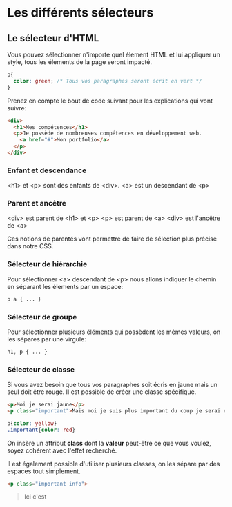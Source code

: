 # Les différents sélecteurs

## Le sélecteur d'HTML

Vous pouvez sélectionner n'importe quel élement HTML et lui appliquer un style, tous les élements de la page seront impacté.

```css
p{
  color: green; /* Tous vos paragraphes seront écrit en vert */
}
```

Prenez en compte le bout de code suivant pour les explications qui vont suivre:

```html
<div>
  <h1>Mes compétences</h1>
  <p>Je possède de nombreuses compétences en développement web.
    <a href="#">Mon portfolio</a>
  </p>
</div>
```

### Enfant et descendance

\<h1> et \<p> sont des enfants de \<div>.
\<a> est un descendant de \<p>

### Parent et ancêtre

\<div> est parent de \<h1> et \<p>
\<p> est parent de \<a>
\<div> est l'ancêtre de \<a>

Ces notions de parentés vont permettre de faire de sélection plus précise dans notre CSS.

### Sélecteur de hiérarchie

Pour sélectionner \<a> descendant de \<p> nous allons indiquer le chemin en séparant les élements par un espace:

```css
p a { ... }
```

### Sélecteur de groupe

Pour sélectionner plusieurs éléments qui possèdent les mêmes valeurs, on les sépares par une virgule:

```css
h1, p { ... }
```

### Sélecteur de classe

Si vous avez besoin que tous vos paragraphes soit écris en jaune mais un seul doit être rouge. Il est possible de créer une classe spécifique.

```html
<p>Moi je serai jaune</p>
<p class="important">Mais moi je suis plus important du coup je serai en rouge</p>
```

```css
p{color: yellow}
.important{color: red}
```

On insère un attribut **class** dont la **valeur** peut-être ce que vous voulez, soyez cohérent avec l'effet recherché.

Il est également possible d'utiliser plusieurs classes, on les sépare par des espaces tout simplement.

```html
<p class="important info">
```

> Ici c'est 
